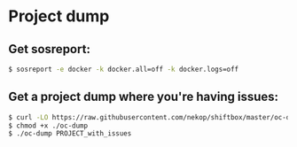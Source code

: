 # Project dump

## Get sosreport:
```bash
$ sosreport -e docker -k docker.all=off -k docker.logs=off
```

## Get a project dump where you're having issues:
```bash
$ curl -LO https://raw.githubusercontent.com/nekop/shiftbox/master/oc-dump
$ chmod +x ./oc-dump
$ ./oc-dump PROJECT_with_issues
```
